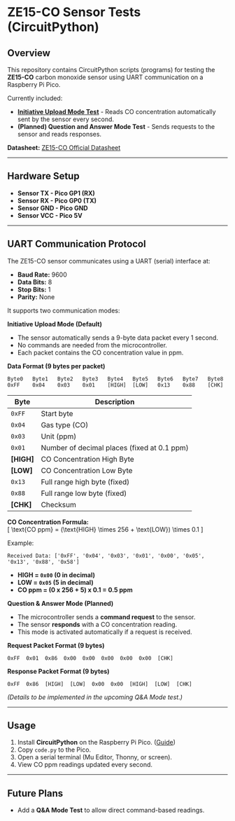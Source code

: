 # ZE15-CO Sensor Tests (CircuitPython)

## Overview

This repository contains CircuitPython scripts (programs) for testing the **ZE15-CO** carbon monoxide sensor using UART communication on a Raspberry Pi Pico.

Currently included:
- [**Initiative Upload Mode Test**](<Initiative-Upload-Mode/code.py>) - Reads CO concentration automatically sent by the sensor every second.
- **(Planned) Question and Answer Mode Test** - Sends requests to the sensor and reads responses.

**Datasheet:** [ZE15-CO Official Datasheet](http://winsen-sensor.com/d/files/ZE15-CO.pdf)

---

## Hardware Setup

- **Sensor TX - Pico GP1 (RX)**
- **Sensor RX - Pico GP0 (TX)**
- **Sensor GND - Pico GND**
- **Sensor VCC - Pico 5V**

---

## UART Communication Protocol

The ZE15-CO sensor communicates using a UART (serial) interface at:

- **Baud Rate:** 9600
- **Data Bits:** 8
- **Stop Bits:** 1
- **Parity:** None

It supports two communication modes:

**Initiative Upload Mode (Default)**
- The sensor automatically sends a 9-byte data packet every 1 second.
- No commands are needed from the microcontroller.
- Each packet contains the CO concentration value in ppm.

**Data Format (9 bytes per packet)**  
```
Byte0   Byte1   Byte2   Byte3   Byte4   Byte5   Byte6   Byte7   Byte8
0xFF    0x04    0x03    0x01    [HIGH]  [LOW]   0x13    0x88    [CHK]
```
| Byte | Description |
|-------|------------|
| `0xFF` | Start byte |
| `0x04` | Gas type (CO) |
| `0x03` | Unit (ppm) |
| `0x01` | Number of decimal places (fixed at 0.1 ppm) |
| **[HIGH]** | CO Concentration High Byte |
| **[LOW]** | CO Concentration Low Byte |
| `0x13` | Full range high byte (fixed) |
| `0x88` | Full range low byte (fixed) |
| **[CHK]** | Checksum |

**CO Concentration Formula:**  
\[
\text{CO ppm} = (\text{HIGH} \times 256 + \text{LOW}) \times 0.1
\]

Example:  
```
Received Data: ['0xFF', '0x04', '0x03', '0x01', '0x00', '0x05', '0x13', '0x88', '0x58']
```
- **HIGH = `0x00` (0 in decimal)**
- **LOW = `0x05` (5 in decimal)**  
- **CO ppm = (0 x 256 + 5) x 0.1 = 0.5 ppm**

**Question & Answer Mode (Planned)**
- The microcontroller sends a **command request** to the sensor.
- The sensor **responds** with a CO concentration reading.
- This mode is activated automatically if a request is received.

**Request Packet Format (9 bytes)**  
```
0xFF  0x01  0x86  0x00  0x00  0x00  0x00  0x00  [CHK]
```

**Response Packet Format (9 bytes)**  
```
0xFF  0x86  [HIGH]  [LOW]  0x00  0x00  [HIGH]  [LOW]  [CHK]
```
*(Details to be implemented in the upcoming Q&A Mode test.)*

---

## Usage

1. Install **CircuitPython** on the Raspberry Pi Pico. ([Guide](https://circuitpython.org/board/raspberry_pi_pico/))
2. Copy `code.py` to the Pico.
3. Open a serial terminal (Mu Editor, Thonny, or screen).
4. View CO ppm readings updated every second.

---

## Future Plans

- Add a **Q&A Mode Test** to allow direct command-based readings.
